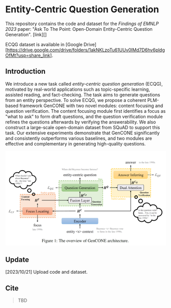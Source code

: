 # Entity-Centric Question Generation

This repository contains the code and dataset for the *Findings of EMNLP 2023* paper: "Ask To The Point: Open-Domain Entity-Centric Question Generation". [link][]                                                                                                                                                                                                                                                                                                                                                                                                                                                                                                                                                                                                                                                                                                                                                                                                                                                                                                                                                                                                                                                                                                                                                                                                                                                                                                                                                                                                                                                                                                                                                                                                                                                                                                                                                                                                                                                                                                                                                                                                                                                                                                                                                                                                                                                                                                                                                                                                                                                                                                                                                                                                                                                                                                                                  

ECQG dataset is available in [Google Drive][https://drive.google.com/drive/folders/1akNKLzoTu61UUv0IMd7D6hv6pldgOfMt?usp=share_link]. 

## Introduction

We introduce a new task called *entity-centric question generation* (ECQG), motivated by real-world applications such as topic-specific learning, assisted reading, and fact-checking. The task aims to generate questions from an entity perspective. To solve ECQG, we propose a coherent PLM-based framework GenCONE with two novel modules: content focusing and question verification. The content focusing module first identifies a focus as "what to ask" to form draft questions, and the question verification module refines the questions afterwards by verifying the answerability. We also construct a large-scale open-domain dataset from SQuAD to support this task. Our extensive experiments demonstrate that GenCONE significantly and consistently outperforms various baselines, and two modules are effective and complementary in generating high-quality questions. 

![Model Overview](https://github.com/liuyuxiang512/ECQG/blob/main/GenCONE_framework.png)

## Update

[2023/10/21] Upload code and dataset. 

## Cite

> TBD
